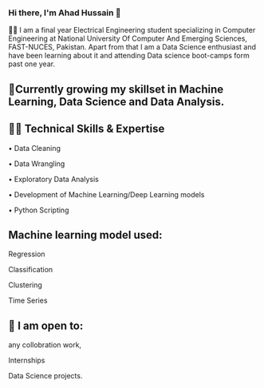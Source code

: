### Hi there, I'm Ahad Hussain 👋

👨🏽‍ I am a final year Electrical Engineering student specializing in Computer Engineering at National University Of Computer And Emerging Sciences, FAST-NUCES, Pakistan. Apart from that I am a Data Science enthusiast and have been learning about it and attending Data science boot-camps form past one year.

## 🌱Currently growing my skillset in Machine Learning, Data Science and Data Analysis.

## 👨‍💻 Technical Skills & Expertise

• Data Cleaning

• Data Wrangling

• Exploratory Data Analysis

• Development of Machine Learning/Deep Learning models

• Python Scripting

## Machine learning model used:

Regression

Classification

Clustering

Time Series

## 👯 I am open to:

any collobration work,

Internships

Data Science projects.

<!--
**ahad-02/ahad-02** is a ✨ _special_ ✨ repository because its `README.md` (this file) appears on your GitHub profile.

Here are some ideas to get you started:

- 🔭 I’m currently working on ...
- 🌱 I’m currently learning ...
- 👯 I’m looking to collaborate on ...
- 🤔 I’m looking for help with ...
- 💬 Ask me about ...
- 📫 How to reach me: ...
- 😄 Pronouns: ...
- ⚡ Fun fact: ...
-->
